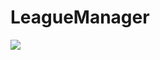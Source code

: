 # LeagueManager

![](https://github.com/ngruson/LeagueManager/.github/workflows/dotnetcore.yml/badge.svg)
